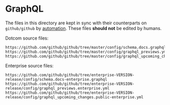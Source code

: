 # GraphQL

The files in this directory are kept in sync with their counterparts on `github/github`
by [automation](../script/graphql/README.md). These files **should not** be edited by humans.

Dotcom source files:
```
https://github.com/github/github/tree/master/config/schema.docs.graphql
https://github.com/github/github/tree/master/config/graphql_previews.yml
https://github.com/github/github/tree/master/config/graphql_upcoming_changes.yml
```

Enterprise source files:
```
https://github.com/github/github/tree/enterprise-VERSION-release/config/schema.docs-enterprise.graphql
https://github.com/github/github/tree/enterprise-VERSION-release/config/graphql_previews.enterprise.yml
https://github.com/github/github/tree/enterprise-VERSION-release/config/graphql_upcoming_changes.public-enterprise.yml
```
